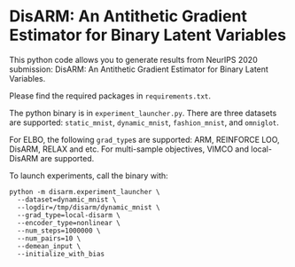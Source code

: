 # DisARM: An Antithetic Gradient Estimator for Binary Latent Variables

This python code allows you to generate results from
NeurIPS 2020 submission: DisARM: An Antithetic Gradient Estimator for Binary Latent Variables.

Please find the required packages in `requirements.txt`.

The python binary is in `experiment_launcher.py`. There are three datasets are supported: `static_mnist`, `dynamic_mnist`, `fashion_mnist`, and `omniglot`.

For ELBO, the following `grad_type`s are supported: ARM, REINFORCE LOO, DisARM, RELAX and etc. For multi-sample objectives, VIMCO and local-DisARM are supported.

To launch experiments, call the binary with:

```shell
python -m disarm.experiment_launcher \
  --dataset=dynamic_mnist \
  --logdir=/tmp/disarm/dynamic_mnist \
  --grad_type=local-disarm \
  --encoder_type=nonlinear \
  --num_steps=1000000 \
  --num_pairs=10 \
  --demean_input \
  --initialize_with_bias
```


